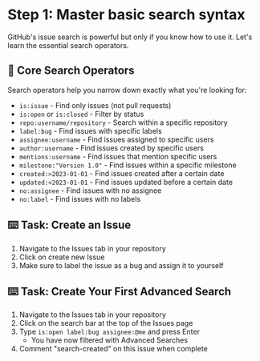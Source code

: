 # Step 1: Master basic search syntax
GitHub's issue search is powerful but only if you know how to use it. Let's learn the essential search operators.

## 📝 Core Search Operators
Search operators help you narrow down exactly what you're looking for:

- `is:issue` - Find only issues (not pull requests)
- `is:open` or `is:closed` - Filter by status
- `repo:username/repository` - Search within a specific repository
- `label:bug` - Find issues with specific labels
- `assignee:username` - Find issues assigned to specific users
- `author:username` - Find issues created by specific users
- `mentions:username` - Find issues that mention specific users
- `milestone:"Version 1.0"` - Find issues within a specific milestone
- `created:>2023-01-01` - Find issues created after a certain date
- `updated:<2023-01-01` - Find issues updated before a certain date
- `no:assignee` - Find issues with no assignee
- `no:label` - Find issues with no labels

## :keyboard: Task: Create an Issue

1. Navigate to the Issues tab in your repository
2. Click on create new Issue
3. Make sure to label the issue as a bug and assign it to yourself

## :keyboard: Task: Create Your First Advanced Search

1. Navigate to the Issues tab in your repository
2. Click on the search bar at the top of the Issues page
3. Type `is:open label:bug assignee:@me` and press Enter
     - You have now filtered with Advanced Searches
4. Comment "search-created" on this issue when complete


